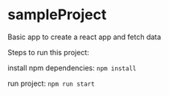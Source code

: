 # sampleProject
Basic app to create a react app and fetch data

Steps to run this project:

install npm dependencies: `npm install`


run project: `npm run start`
